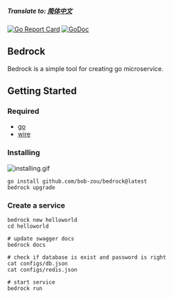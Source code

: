 ##### Translate to: [简体中文](README_zh.md)

[![Go Report Card](https://goreportcard.com/badge/github.com/bob-zou/bedrock)](https://goreportcard.com/report/github.com/bob-zou/bedrock)
[![GoDoc](https://godoc.org/github.com/bob-zou/bedrock?status.svg)](https://godoc.org/github.com/bob-zou/bedrock)

## Bedrock
Bedrock is a simple tool for creating go microservice.

## Getting Started
### Required
- [go](https://go.dev)
- [wire](https://github.com/google/wire)

### Installing
![installing.gif](https://cdn.jsdelivr.net/gh/bob-zou/bedrock/assets/images/installing.gif)
```shell
go install github.com/bob-zou/bedrock@latest
bedrock upgrade
```

### Create a service
```shell
bedrock new helloworld
cd helloworld

# update swagger docs
bedrock docs

# check if database is exist and password is right
cat configs/db.json
cat configs/redis.json

# start service
bedrock run
```
